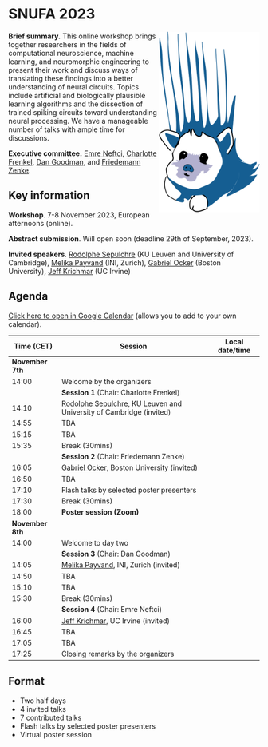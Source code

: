 # SNUFA 2023

<img align="right" width="300" style="max-width: 40%" src="/images/snufa_mascot.png">

**Brief summary.** This online workshop brings together researchers in the fields of computational neuroscience, machine learning, and neuromorphic engineering to present their work and discuss ways of translating these findings into a better understanding of neural circuits. Topics include artificial and biologically plausible learning algorithms and the dissection of trained spiking circuits toward understanding neural processing. We have a manageable number of talks with ample time for discussions.

**Executive committee.** [Emre Neftci](https://www.fz-juelich.de/de/pgi), [Charlotte Frenkel](https://chfrenkel.github.io/), [Dan Goodman](https://neural-reckoning.org), and [Friedemann Zenke](https://zenkelab.org/).

<!--- **Quick links.** <span style="background: lightgreen; border-radius: 10px; padding: 10px; display: inline-block; margin: 1px;"><a href="https://www.eventbrite.co.uk/e/snufa-workshop-2022-tickets-387490864607">Register (free)</a></span> <span style="background: lightgreen; border-radius: 10px; padding: 10px; display: inline-block; margin: 1px;"><a href="https://www.crowdcast.io/e/snufa-2022">Talks</a></span> -->


## Key information


**Workshop**. 7-8 November 2023, European afternoons (online).

<!--- **Registration**. Free but mandatory. [Click here to register](https://www.eventbrite.co.uk/e/snufa-workshop-2022-tickets-387490864607).-->

**Abstract submission**. Will open soon (deadline 29th of September, 2023).

**Invited speakers**. 
[Rodolphe Sepulchre](https://sites.google.com/site/rsepulchre) (KU Leuven and University of Cambridge),
[Melika Payvand](https://services.ini.uzh.ch/people/melika) (INI, Zurich),
[Gabriel Ocker](https://www.bu.edu/math/profile/gabriel-ocker/) (Boston University),
[Jeff Krichmar](https://sites.socsci.uci.edu/~jkrichma/) (UC Irvine)

<!-- **Talks**. Talks will be streamed on [CrowdCast](https://www.crowdcast.io/e/snufa-2023) with many thanks to [WorldWideNeuro](https://www.world-wide.org/Neuro/) for sponsoring this. 

**Posters**. These will be streamed on Zoom and links will be emailed to registered participants. -->

## Agenda

[Click here to open in Google Calendar](https://calendar.google.com/calendar/u/0?cid=OTYzMGJmOWIyZmJjZjNmNjE0ZDMzN2MyZTVmZjhmMWQ0NDYxZTMwYTM3OWNlNmJmZDA5YWVkMzg1MGJlN2IxMUBncm91cC5jYWxlbmRhci5nb29nbGUuY29t) (allows you to add to your own calendar).

<script language="javascript">
	function LT(d, t) {
		var date = new Date(d+' 2023 '+t+' UTC+1');
		document.write(date.toString());
	}
</script>

| Time (CET) | Session | Local date/time 
|------------|---------|-----------------
|**November 7th** |  |  
| 14:00 | Welcome by the organizers | <script language="javascript">LT('7 Nov', '14:00')</script> 
|       | **Session 1** (Chair: Charlotte Frenkel) |  
| 14:10 | [Rodolphe Sepulchre](https://sites.google.com/site/rsepulchre), KU Leuven and University of Cambridge (invited) | <script language="javascript">LT('7 Nov', '14:10')</script> 
| 14:55 | TBA | <script language="javascript">LT('7 Nov', '14:55')</script> 
| 15:15 | TBA | <script language="javascript">LT('7 Nov', '15:15')</script> 
| 15:35 | Break (30mins) | 
|       | **Session 2** (Chair: Friedemann Zenke) |  
| 16:05 | [Gabriel Ocker](https://www.bu.edu/math/profile/gabriel-ocker/), Boston University (invited) |  <script language="javascript">LT('7 Nov', '16:05')</script>
| 16:50 | TBA | <script language="javascript">LT('7 Nov', '16:50')</script> 
| 17:10 | Flash talks by selected poster presenters | <script language="javascript">LT('7 Nov', '17:10')</script>
| 17:30 | Break (30mins) | <script language="javascript">LT('7 Nov', '17:30')</script>
| 18:00 | **Poster session (Zoom)** |  <script language="javascript">LT('7 Nov', '18:00')</script>
| **November 8th** | | 
| 14:00 | Welcome to day two | <script language="javascript">LT('8 Nov', '14:00')</script> 
|       | **Session 3** (Chair: Dan Goodman) | 
| 14:05 | [Melika Payvand](https://services.ini.uzh.ch/people/melika), INI, Zurich (invited) | <script language="javascript">LT('8 Nov', '14:05')</script>
| 14:50 | TBA | <script language="javascript">LT('8 Nov', '14:50')</script>
| 15:10 | TBA | <script language="javascript">LT('8 Nov', '15:10')</script>
| 15:30 | Break (30mins) | <script language="javascript">LT('8 Nov', '15:30')</script>
|       | **Session 4** (Chair: Emre Neftci) | 
| 16:00 | [Jeff Krichmar](https://sites.socsci.uci.edu/~jkrichma/), UC Irvine (invited) <br /> | <script language="javascript">LT('8 Nov', '16:00')</script>
| 16:45 | TBA | <script language="javascript">LT('8 Nov', '16:45')</script>
| 17:05 | TBA | <script language="javascript">LT('8 Nov', '17:05')</script>
| 17:25 | Closing remarks by the organizers | <script language="javascript">LT('8 Nov', '17:25')</script>



## Format

* Two half days
* 4 invited talks
* 7 contributed talks
* Flash talks by selected poster presenters
* Virtual poster session

